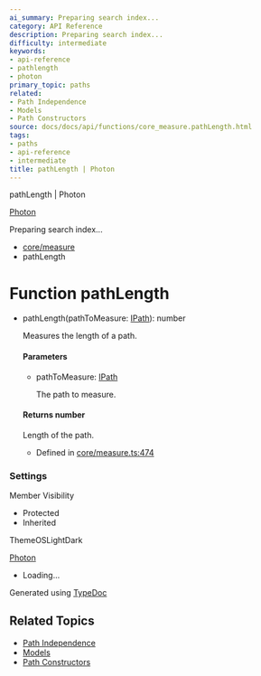 ```yaml
---
ai_summary: Preparing search index...
category: API Reference
description: Preparing search index...
difficulty: intermediate
keywords:
- api-reference
- pathlength
- photon
primary_topic: paths
related:
- Path Independence
- Models
- Path Constructors
source: docs/docs/api/functions/core_measure.pathLength.html
tags:
- paths
- api-reference
- intermediate
title: pathLength | Photon
---
```

pathLength | Photon

[Photon](../index.md)




Preparing search index...

* [core/measure](../modules/core_measure.md)
* pathLength

# Function pathLength

* pathLength(pathToMeasure: [IPath](../interfaces/core_schema.IPath.md)): number

  Measures the length of a path.

  #### Parameters

  + pathToMeasure: [IPath](../interfaces/core_schema.IPath.md)

    The path to measure.

  #### Returns number

  Length of the path.

  + Defined in [core/measure.ts:474](https://github.com/mwhite454/photon/blob/main/packages/photon/src/core/measure.ts#L474)

### Settings

Member Visibility

* Protected
* Inherited

ThemeOSLightDark

[Photon](../index.md)

* Loading...

Generated using [TypeDoc](https://typedoc.org/)

## Related Topics

- [Path Independence](../index.md)
- [Models](../index.md)
- [Path Constructors](../index.md)
